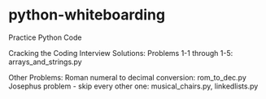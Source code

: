 python-whiteboarding
====================

Practice Python Code

Cracking the Coding Interview Solutions:
  Problems 1-1 through 1-5: arrays_and_strings.py
  
Other Problems:
  Roman numeral to decimal conversion: rom_to_dec.py
  Josephus problem - skip every other one: musical_chairs.py, linkedlists.py
